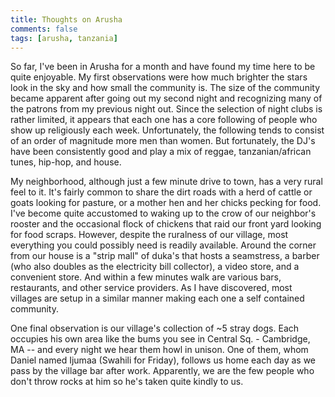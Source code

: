 ```yaml
---
title: Thoughts on Arusha
comments: false
tags: [arusha, tanzania]
---
```

So far, I've been in Arusha for a month and have found my time here to be quite enjoyable. My first observations were how much brighter the stars look in the sky and how small the community is. The size of the community became apparent after going out my second night and recognizing many of the patrons from my previous night out. <!-- more --> Since the selection of night clubs is rather limited, it appears that each one has a core following of people who show up religiously each week. Unfortunately, the following tends to consist of an order of magnitude more men than women. But fortunately, the DJ's have been consistently good and play a mix of reggae, tanzanian/african tunes, hip-hop, and house.

My neighborhood, although just a few minute drive to town, has a very rural feel to it. It's fairly common to share the dirt roads with a herd of cattle or goats looking for pasture, or a mother hen and her chicks pecking for food. I've become quite accustomed to waking up to the crow of our neighbor's rooster and the occasional flock of chickens that raid our front yard looking for food scraps. However, despite the ruralness of our village, most everything you could possibly need is readily available. Around the corner from our house is a "strip mall" of duka's that hosts a seamstress, a barber (who also doubles as the electricity bill collector), a video store, and a convenient store. And within a few minutes walk are various bars, restaurants, and other service providers. As I have discovered, most villages are setup in a similar manner making each one a self contained community.

One final observation is our village's collection of ~5 stray dogs. Each occupies his own area like the bums you see in Central Sq. - Cambridge, MA -- and every night we hear them howl in unison. One of them, whom Daniel named Ijumaa (Swahili for Friday), follows us home each day as we pass by the village bar after work. Apparently, we are the few people who don't throw rocks at him so he's taken quite kindly to us.

